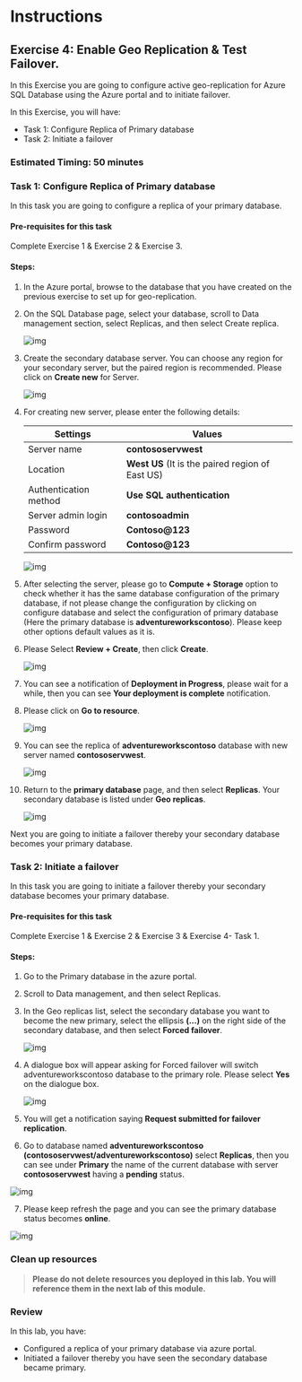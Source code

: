 # Instructions

## Exercise 4: Enable Geo Replication & Test Failover.

In this Exercise you are going to configure active geo-replication for Azure SQL Database using the Azure portal and to initiate failover.

In this Exercise, you will have:

  + Task 1: Configure Replica of Primary database
  + Task 2: Initiate a failover

### Estimated Timing: 50 minutes

### Task 1: Configure Replica of Primary database

In this task you are going to configure a replica of your primary database.

#### Pre-requisites for this task

Complete Exercise 1 & Exercise 2 & Exercise 3.

#### Steps:

1. In the Azure portal, browse to the database that you have created on the previous exercise to set up for geo-replication.

2. On the SQL Database page, select your database, scroll to Data management section, select Replicas, and then select Create replica.

    ![img](../media/rep1.png)
    
3. Create the secondary database server. You can choose any region for your secondary server, but the paired region is recommended. Please click on **Create new** for Server.

    ![img](../media/rep2.png)
    
4. For creating new server, please enter the following details:

    | Settings | Values |
    |  -- | -- |      
    | Server name | **contososervwest** |
    | Location | **West US** (It is the paired region of East US) |
    | Authentication method | **Use SQL authentication** |
    | Server admin login | **contosoadmin** 
    | Password |  **Contoso@123** 
    | Confirm password | **Contoso@123** |    

    ![img](../media/rep3.png)

5. After selecting the server, please go to **Compute + Storage** option to check whether it has the same database configuration of the primary database, if not please change the configuration by clicking on configure database and select the configuration of primary database (Here the primary database is  **adventureworkscontoso**). Please keep other options default values as it is.

6. Please Select **Review + Create**, then click **Create**.

    ![img](../media/rep4.png)
    
7. You can see a notification of **Deployment in Progress**, please wait for a while, then you can see **Your deployment is complete** notification.

8. Please click on **Go to resource**.

    ![img](../media/rep5.png)

9. You can see the replica of **adventureworkscontoso** database with new server named **contososervwest**.

    ![img](../media/rep6.png)

10. Return to the **primary database** page, and then select **Replicas**. Your secondary database is listed under **Geo replicas**.

    ![img](../media/rep7.png)

  Next you are going to initiate a failover thereby your secondary database becomes your primary database.    

### Task 2: Initiate a failover

In this task you are going to initiate a failover thereby your secondary database becomes your primary database.

#### Pre-requisites for this task

Complete Exercise 1 & Exercise 2 & Exercise 3 & Exercise 4- Task 1.

#### Steps:

1. Go to the Primary database in the azure portal.

2. Scroll to Data management, and then select Replicas.

3. In the Geo replicas list, select the secondary database you want to become the new primary, select the ellipsis **(...)** on the right side of the secondary database, and then select **Forced failover**.

    ![img](../media/rep8.png)
 
 4. A dialogue box will appear asking for Forced failover will switch adventureworkscontoso database to the primary role. Please select **Yes** on the dialogue box.

    ![img](../media/rep9.png)

5. You will get a notification saying **Request submitted for failover replication**.

6. Go to database named **adventureworkscontoso (contososervwest/adventureworkscontoso)** select **Replicas**, then you can see under **Primary** the name of the current database with server **contososervwest** having a **pending** status.

  ![img](../media/rep10.png)

7. Please keep refresh the page and you can see the primary database status becomes **online**.

![img](../media/rep11.png)

### Clean up resources

>**Please do not delete resources you deployed in this lab. You will reference them in the next lab of this module.**

### Review

In this lab, you have:

+ Configured a replica of your primary database via azure portal.
+ Initiated a failover thereby you have seen the secondary database became primary.
